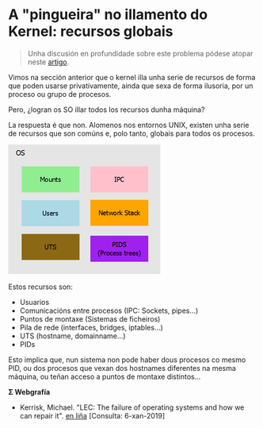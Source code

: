 # A "pingueira" no illamento do Kernel: recursos globais

> Unha discusión en profundidade sobre este problema pódese atopar neste [artigo](https://lwn.net/Articles/524952/). 

Vimos na sección anterior que o kernel illa unha serie de recursos de forma que poden usarse privativamente, ainda que sexa de forma ilusoria, por un proceso ou grupo de procesos. 

Pero, ¿logran os SO illar todos los recursos dunha máquina?

La respuesta é que non. Alomenos nos entornos UNIX, existen unha serie de recursos que son comúns e, polo tanto, globais para todos os procesos.

![Network](./../_media/01_que_e_un_contedor_de_software/container_4.png)

Estos recursos son:

- Usuarios
- Comunicacións entre procesos (IPC: Sockets, pipes...)
- Puntos de montaxe (Sistemas de ficheiros)
- Pila de rede (interfaces, bridges, iptables...)
- UTS (hostname, domainname...)
- PIDs

Esto implica que, nun sistema non pode haber dous procesos co mesmo PID, ou dos procesos que vexan dos hostnames diferentes na mesma máquina, ou teñan acceso a puntos de montaxe distintos...

**Σ Webgrafía**
- Kerrisk, Michael. "LEC: The failure of operating systems and how we can repair it". [en liña](https://lwn.net/Articles/524952/) [Consulta: 6-xan-2019]